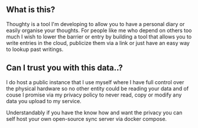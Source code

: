 ## What is this?
Thoughty is a tool I'm developing to allow you to have a personal diary or easily organise your thoughts. For people like me who depend on others too much I wish to lower the barrier or entry by building a tool that allows you to write entries in the cloud, publicize them via a link or just have an easy way to lookup past writings.
## Can I trust you with this data..?
I do host a public instance that I use myself where I have full control over the physical hardware so no other entity could be reading your data and of couse I promise via my privacy policy to never read, copy or modify any data you upload to my service.

Understandably if you have the know how and want the privacy you can self host your own open-source sync server via docker compose.
